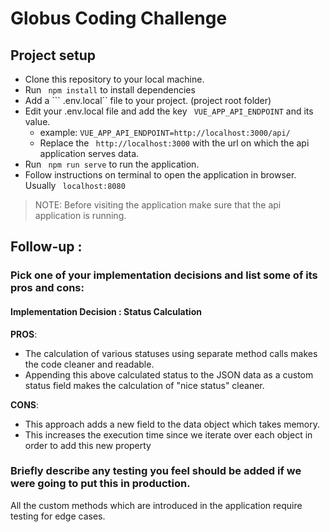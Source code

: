 # Globus Coding Challenge

## Project setup
- Clone this repository to your local machine.
- Run ``` npm install``` to install dependencies
- Add a ``` .env.local`` file to your project. (project root folder)
- Edit your .env.local file and add the key ``` VUE_APP_API_ENDPOINT``` and its value.
  - example: ```VUE_APP_API_ENDPOINT=http://localhost:3000/api/```
  - Replace the ``` http://localhost:3000``` with the url on which the api application serves data.
- Run ``` npm run serve``` to run the application.
- Follow instructions on terminal to open the application in browser. Usually ``` localhost:8080```

> NOTE:
> Before visiting the application make sure that the api application is running.   

## Follow-up :

### Pick one of your implementation decisions and list some of its pros and cons:
  #### Implementation Decision : Status Calculation
 
  **PROS**:
   - The calculation of various statuses using separate method calls makes the code cleaner and readable.
   - Appending this above calculated status to the JSON data as a custom status field makes the calculation of "nice status" cleaner.


  **CONS**:
  - This approach adds a new field to the data object which takes memory. 
  - This increases the execution time since we iterate over each object in order to add this new property

### Briefly describe any testing you feel should be added if we were going to put this in production.
All the custom methods which are introduced in the application require testing for edge cases.